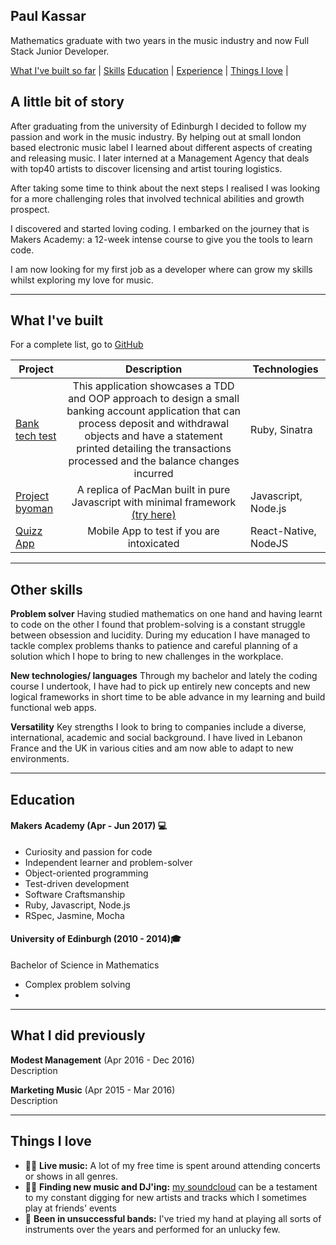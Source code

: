 ## Paul Kassar

Mathematics graduate with two years in the music industry and now Full Stack Junior Developer.

 [What I've built so far](#built) | [Skills](#skills) [Education](#education) | [Experience](#experience) | [Things I love](#love) |

## A little bit of story

After graduating from the university of Edinburgh I decided to follow my passion and work in the music industry. By helping out at small london based electronic music label I learned about different aspects of creating and releasing music. I later interned at a Management Agency that deals with top40 artists to discover licensing and artist touring logistics.

After taking some time to think about the next steps I realised I was looking for a more challenging roles that involved technical abilities and growth prospect.

I discovered and started loving coding. I embarked on the journey that is Makers Academy: a 12-week intense course to give you the tools to learn code.

I am now looking for my first job as a developer where can grow my skills whilst exploring my love for music.


---
<a name="built"></a>
## What I've built

For a complete list, go to [GitHub](https://github.com/pkassar)

| Project   | Description | Technologies |
|-------------   |:---:         |---           |
| [Bank tech test](https://github.com/JayWebDevCom/bank-tech-test)| This application showcases a TDD and OOP approach to design a small banking account application that can process deposit and withdrawal objects and have a statement printed detailing the transactions processed and the balance changes incurred | Ruby, Sinatra |
| [Project byoman](https://github.com/henryhobhouse/project_byoman) | A replica of PacMan built in pure Javascript with minimal framework [(try here)](https://project-byo-man.herokuapp.com/)  | Javascript, Node.js |
| [Quizz App](https://github.com/henryhobhouse/quiz-app) | Mobile App to test if you are intoxicated  | React-Native, NodeJS |
---

## Other skills

**Problem solver**
Having studied mathematics on one hand and having learnt to code on the other I found that problem-solving is a constant struggle between obsession and lucidity. During my education I have managed to tackle complex problems thanks to patience and careful planning of a solution which I hope to bring to new challenges in the workplace.

**New technologies/ languages**
Through my bachelor and lately the coding course I undertook, I have had to pick up entirely new concepts and new logical frameworks in short time to be able advance in my learning and build functional web apps.

**Versatility**
Key strengths I look to bring to companies include a diverse, international, academic and social background. I have lived in Lebanon France and the UK in various cities and am now able to adapt to new environments.


---

<a name="education"></a>
## Education

#### Makers Academy (Apr - Jun 2017) 💻

- Curiosity and passion for code
- Independent learner and problem-solver
- Object-oriented programming
- Test-driven development
- Software Craftsmanship
- Ruby, Javascript, Node.js
- RSpec, Jasmine, Mocha

#### University of Edinburgh (2010 - 2014)‍🎓

Bachelor of Science in Mathematics

- Complex problem solving
-

---

## What I did previously

**Modest Management** (Apr 2016 -  Dec 2016)  
Description

**Marketing Music** (Apr 2015 - Mar 2016)  
Description


---
<a name="love"></a>
## Things I love

- 👨‍🎤 **Live music:** A lot of my free time is spent around attending concerts or shows in all genres.
- 🕵🏻 **Finding new music and DJ'ing:** [my soundcloud](https://soundcloud.com/pkassar/likes) can be a testament to my constant digging for new artists and tracks which I sometimes play at friends' events
- 🎸 **Been in unsuccessful bands:** I've tried my hand at playing all sorts of instruments over the years and performed for an unlucky few.
